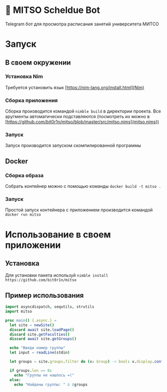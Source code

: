 # 🍉 MITSO Scheldue Bot
Telegram бот для просмотра расписания занятий университета МИТСО

# Запуск
## В своем окружении
### Установка Nim
Требуется установить язык [https://nim-lang.org/install.html](Nim)
### Сборка приложения
Сборка производится командой `nimble build` в директории проекта. Все аругменты автоматически подставляются (посмотреть их можно в [https://github.com/bit0r1n/mitso/blob/master/src/mitso.nims](mitso.nims))
### Запуск
Запуск производится запуском скомпилированной программы
## Docker
### Сборка образа
Собрать контейнер можно с помощью команды `docker build -t mitso .`
### Запуск
Простой запуск контейнера с приложением производится командой `docker run mitso`

# Использование в своем приложении
## Установка
Для установки пакета используй `nimble install https://github.com/bit0r1n/mitso`
## Пример использования
```nim
import asyncdispatch, sequtils, strutils
import mitso

proc main() {.async.} =
  let site = newSite()
  discard await site.loadPage()
  discard site.getFaculties()
  discard await site.getGroups()

  echo "Введи номер группы"
  let input = readLine(stdin)

  let groups = site.groups.filter do (x: Group) -> bool: x.display.contains(input)

  if groups.len == 0:
    echo "Группы не нашлось =("
  else:
    echo "Найдены группы: " & $groups
```